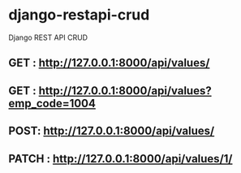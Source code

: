 # django-restapi-crud
Django REST API CRUD

## GET : http://127.0.0.1:8000/api/values/
## GET : http://127.0.0.1:8000/api/values?emp_code=1004 

## POST: http://127.0.0.1:8000/api/values/

## PATCH : http://127.0.0.1:8000/api/values/1/ 


